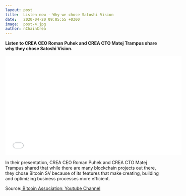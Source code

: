 ```yaml
---
layout: post
title:  Listen now - Why we chose Satoshi Vision
date:   2020-04-20 09:05:55 +0300
image:  post-4.jpg
author: nChainCrea
---
```

**Listen to CREA CEO Roman Puhek and CREA CTO Matej Trampus share why they chose Satoshi Vision.**


<iframe src="YoutubeEmbeddedUrl" width="560" height="315" src="https://www.youtube.com/embed/UW9tlGSZZe4" frameborder="0" allow="accelerometer; autoplay; encrypted-media; gyroscope; picture-in-picture" allowfullscreen></iframe>



In their presentation,  CREA CEO Roman Puhek and CREA CTO Matej Trampus shared that while there are many blockchain projects out there, they chose Bitcoin SV because of its features that make creating, building and optimizing business processes more efficient. 


Source:[ Bitcoin Association: Youtube Channel ](https://www.youtube.com/watch?v=UW9tlGSZZe4&feature=youtu.be&utm_source=Twitter&utm_medium=social&utm_campaign=SocialSignIn&utm_content=BA+Content "BitcoinSV")